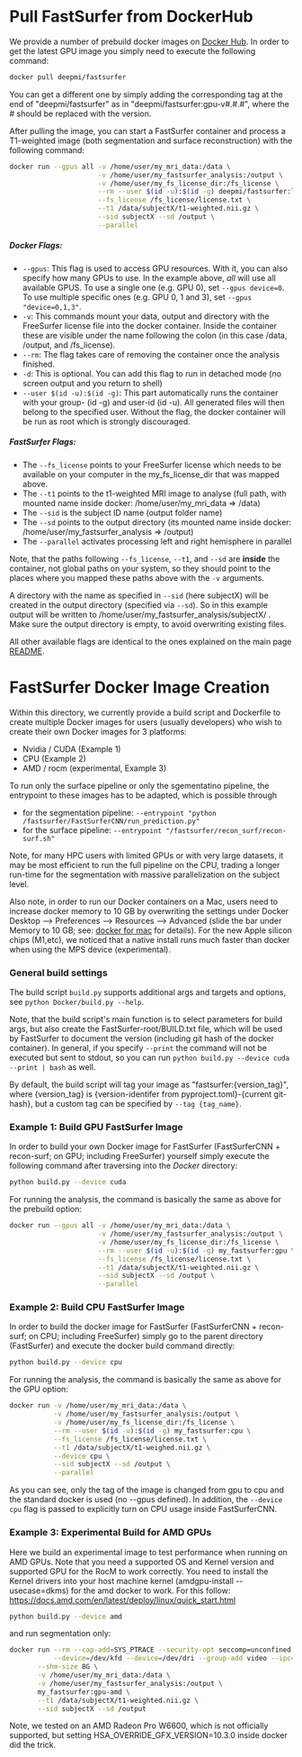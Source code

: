 # Pull FastSurfer from DockerHub

We provide a number of prebuild docker images on [Docker Hub](https://hub.docker.com/r/deepmi/fastsurfer/tags). In order to get the latest GPU image you simply need to execute the following command:

```bash 
docker pull deepmi/fastsurfer
```
You can get a different one by simply adding the corresponding tag at the end of "deepmi/fastsurfer" as in "deepmi/fastsurfer:gpu-v#.#.#", where the # should be replaced with the version. 

After pulling the image, you can start a FastSurfer container and process a T1-weighted image (both segmentation and surface reconstruction) with the following command:

```bash
docker run --gpus all -v /home/user/my_mri_data:/data \
                      -v /home/user/my_fastsurfer_analysis:/output \
                      -v /home/user/my_fs_license_dir:/fs_license \
                      --rm --user $(id -u):$(id -g) deepmi/fastsurfer:latest \
                      --fs_license /fs_license/license.txt \
                      --t1 /data/subjectX/t1-weighted.nii.gz \
                      --sid subjectX --sd /output \
                      --parallel
```

##### Docker Flags:
* `--gpus`: This flag is used to access GPU resources. With it, you can also specify how many GPUs to use. In the example above, _all_ will use all available GPUS. To use a single one (e.g. GPU 0), set `--gpus device=0`. To use multiple specific ones (e.g. GPU 0, 1 and 3), set `--gpus "device=0,1,3"`.
* `-v`: This commands mount your data, output and directory with the FreeSurfer license file into the docker container. Inside the container these are visible under the name following the colon (in this case /data, /output, and /fs_license).
* `--rm`: The flag takes care of removing the container once the analysis finished. 
* `-d`: This is optional. You can add this flag to run in detached mode (no screen output and you return to shell)
* `--user $(id -u):$(id -g)`: This part automatically runs the container with your group- (id -g) and user-id (id -u). All generated files will then belong to the specified user. Without the flag, the docker container will be run as root which is strongly discouraged.

##### FastSurfer Flags:
* The `--fs_license` points to your FreeSurfer license which needs to be available on your computer in the my_fs_license_dir that was mapped above. 
* The `--t1` points to the t1-weighted MRI image to analyse (full path, with mounted name inside docker: /home/user/my_mri_data => /data)
* The `--sid` is the subject ID name (output folder name)
* The `--sd` points to the output directory (its mounted name inside docker: /home/user/my_fastsurfer_analysis => /output)
* The `--parallel` activates processing left and right hemisphere in parallel

Note, that the paths following `--fs_license`, `--t1`, and `--sd` are __inside__ the container, not global paths on your system, so they should point to the places where you mapped these paths above with the `-v` arguments. 

A directory with the name as specified in `--sid` (here subjectX) will be created in the output directory (specified via `--sd`). So in this example output will be written to /home/user/my_fastsurfer_analysis/subjectX/ . Make sure the output directory is empty, to avoid overwriting existing files. 

All other available flags are identical to the ones explained on the main page [README](../README.md).


# FastSurfer Docker Image Creation

Within this directory, we currently provide a build script and Dockerfile to create multiple Docker images for users (usually developers) who wish to create their own Docker images for 3 platforms:

* Nvidia / CUDA (Example 1)
* CPU (Example 2)
* AMD / rocm (experimental, Example 3)

To run only the surface pipeline or only the sgementatino pipeline, the entrypoint to these images has to be adapted, which is possible through
-  for the segmentation pipeline: `--entrypoint "python /fastsurfer/FastSurferCNN/run_prediction.py"`
-  for the surface pipeline: `--entrypoint "/fastsurfer/recon_surf/recon-surf.sh"`

Note, for many HPC users with limited GPUs or with very large datasets, it may be most efficient to run the full pipeline on the CPU, trading a longer run-time for the segmentation with massive parallelization on the subject level. 

Also note, in order to run our Docker containers on a Mac, users need to increase docker memory to 10 GB by overwriting the settings under Docker Desktop --> Preferences --> Resources --> Advanced (slide the bar under Memory to 10 GB; see: [docker for mac](https://docs.docker.com/docker-for-mac/) for details). For the new Apple silicon chips (M1,etc), we noticed that a native install runs much faster than docker when using the MPS device (experimental). 

### General build settings
The build script `build.py` supports additional args and targets and options, see `python Docker/build.py --help`.

Note, that the build script's main function is to select parameters for build args, but also create the FastSurfer-root/BUILD.txt file, which will be used by FastSurfer to document the version (including git hash of the docker container). 
In general, if you specify `--print` the command will not be executed but sent to stdout, so you can run `python build.py --device cuda --print | bash` as well.

By default, the build script will tag your image as "fastsurfer:{version_tag}", where {version_tag} is {version-identifer from pyproject.toml}-{current git-hash}, but a custom tag can be specified by `--tag {tag_name}`. 

### Example 1: Build GPU FastSurfer Image

In order to build your own Docker image for FastSurfer (FastSurferCNN + recon-surf; on GPU; including FreeSurfer) yourself simply execute the following command after traversing into the *Docker* directory: 

```bash
python build.py --device cuda
```

For running the analysis, the command is basically the same as above for the prebuild option:
```bash
docker run --gpus all -v /home/user/my_mri_data:/data \
                      -v /home/user/my_fastsurfer_analysis:/output \
                      -v /home/user/my_fs_license_dir:/fs_license \
                      --rm --user $(id -u):$(id -g) my_fastsurfer:gpu \
                      --fs_license /fs_license/license.txt \
                      --t1 /data/subjectX/t1-weighted.nii.gz \
                      --sid subjectX --sd /output \
                      --parallel
```


### Example 2: Build CPU FastSurfer Image

In order to build the docker image for FastSurfer (FastSurferCNN + recon-surf; on CPU; including FreeSurfer) simply go to the parent directory (FastSurfer) and execute the docker build command directly:

```bash
python build.py --device cpu
```

For running the analysis, the command is basically the same as above for the GPU option:
```bash
docker run -v /home/user/my_mri_data:/data \
           -v /home/user/my_fastsurfer_analysis:/output \
           -v /home/user/my_fs_license_dir:/fs_license \
           --rm --user $(id -u):$(id -g) my_fastsurfer:cpu \
           --fs_license /fs_license/license.txt \
           --t1 /data/subjectX/t1-weighed.nii.gz \
           --device cpu \
           --sid subjectX --sd /output \
           --parallel
```

As you can see, only the tag of the image is changed from gpu to cpu and the standard docker is used (no --gpus defined). In addition, the `--device cpu` flag is passed to explicitly turn on CPU usage inside FastSurferCNN.


### Example 3: Experimental Build for AMD GPUs

Here we build an experimental image to test performance when running on AMD GPUs. Note that you need a supported OS and Kernel version and supported GPU for the RocM to work correctly. You need to install the Kernel drivers into 
your host machine kernel (amdgpu-install --usecase=dkms) for the amd docker to work. For this follow:
https://docs.amd.com/en/latest/deploy/linux/quick_start.html

```bash
python build.py --device amd
```

and run segmentation only:

```bash
docker run --rm --cap-add=SYS_PTRACE --security-opt seccomp=unconfined \
           --device=/dev/kfd --device=/dev/dri --group-add video --ipc=host \
	   --shm-size 8G \
	   -v /home/user/my_mri_data:/data \
	   -v /home/user/my_fastsurfer_analysis:/output \
	   my_fastsurfer:gpu-amd \
	   --t1 /data/subjectX/t1-weighted.nii.gz \
	   --sid subjectX --sd /output 
```

Note, we tested on an AMD Radeon Pro W6600, which is not officially supported, but setting HSA_OVERRIDE_GFX_VERSION=10.3.0 inside docker did the trick.
